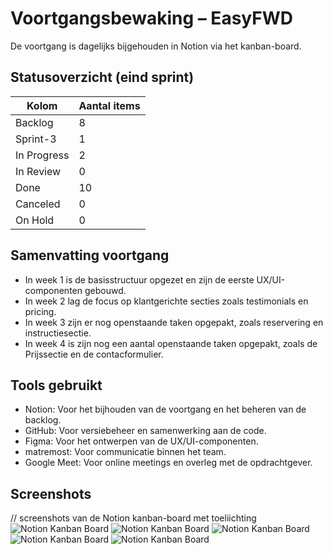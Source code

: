 # Voortgangsbewaking – EasyFWD

De voortgang is dagelijks bijgehouden in Notion via het kanban-board.

## Statusoverzicht (eind sprint)

| Kolom        | Aantal items |
|--------------|--------------|
| Backlog      | 8            |
| Sprint-3     | 1            |
| In Progress  | 2            |
| In Review    | 0            |
| Done         | 10           |
| Canceled     | 0            |
| On Hold      | 0            |

## Samenvatting voortgang

- In week 1 is de basisstructuur opgezet en zijn de eerste UX/UI-componenten gebouwd.
- In week 2 lag de focus op klantgerichte secties zoals testimonials en pricing.
- In week 3 zijn er nog openstaande taken opgepakt, zoals reservering en instructiesectie.
- In week 4 is zijn nog een aantal openstaande taken opgepakt, zoals de Prijssectie en de contacformulier.

## Tools gebruikt

- Notion: Voor het bijhouden van de voortgang en het beheren van de backlog.
- GitHub: Voor versiebeheer en samenwerking aan de code.
- Figma: Voor het ontwerpen van de UX/UI-componenten.
- matremost: Voor communicatie binnen het team.
- Google Meet: Voor online meetings en overleg met de opdrachtgever.

## Screenshots
// screenshots van de Notion kanban-board met toeliichting
![Notion Kanban Board](../bronnen/kanban-board.png)
![Notion Kanban Board](../bronnen/kanban-board-2.png)
![Notion Kanban Board](../bronnen/kanban-board-3.png)
![Notion Kanban Board](../bronnen/kanban-board-4.png)
![Notion Kanban Board](../bronnen/kanban-board-5.png)